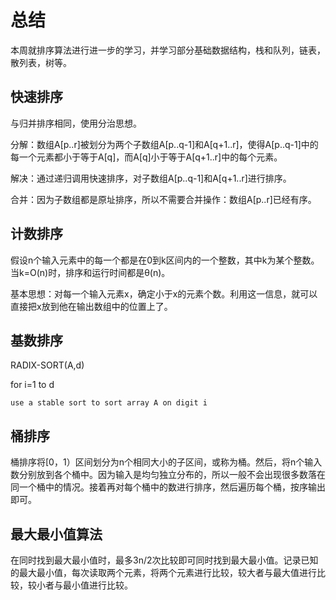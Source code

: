 # 总结
本周就排序算法进行进一步的学习，并学习部分基础数据结构，栈和队列，链表，散列表，树等。
## 快速排序
与归并排序相同，使用分治思想。

分解：数组A[p..r]被划分为两个子数组A[p..q-1]和A[q+1..r]，使得A[p..q-1]中的每一个元素都小于等于A[q]，而A[q]小于等于A[q+1..r]中的每个元素。

解决：通过递归调用快速排序，对子数组A[p..q-1]和A[q+1..r]进行排序。

合并：因为子数组都是原址排序，所以不需要合并操作：数组A[p..r]已经有序。
## 计数排序
假设n个输入元素中的每一个都是在0到k区间内的一个整数，其中k为某个整数。当k=O(n)时，排序和运行时间都是θ(n)。

基本思想：对每一个输入元素x，确定小于x的元素个数。利用这一信息，就可以直接把x放到他在输出数组中的位置上了。
## 基数排序
RADIX-SORT(A,d)

for i=1 to d

    use a stable sort to sort array A on digit i

## 桶排序
桶排序将[0，1）区间划分为n个相同大小的子区间，或称为桶。然后，将n个输入数分别放到各个桶中。因为输入是均匀独立分布的，所以一般不会出现很多数落在同一个桶中的情况。接着再对每个桶中的数进行排序，然后遍历每个桶，按序输出即可。
## 最大最小值算法
在同时找到最大最小值时，最多3n/2次比较即可同时找到最大最小值。记录已知的最大最小值，每次读取两个元素，将两个元素进行比较，较大者与最大值进行比较，较小者与最小值进行比较。
